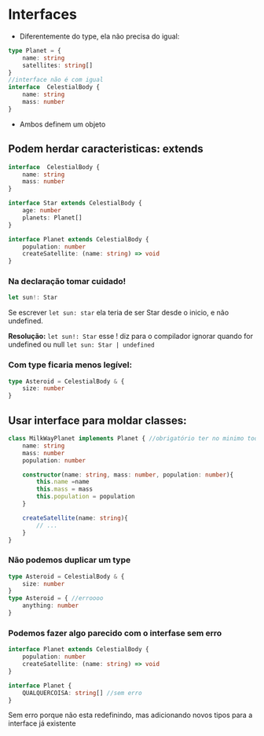 # Interfaces
- Diferentemente do type, ela não precisa do igual:
```ts
type Planet = {
    name: string
    satellites: string[]
}
//interface não é com igual
interface  CelestialBody {
    name: string
    mass: number
}
```
- Ambos definem um objeto
## Podem herdar caracteristicas: **extends**
```ts
interface  CelestialBody {
    name: string
    mass: number
}

interface Star extends CelestialBody {
    age: number
    planets: Planet[]
}

interface Planet extends CelestialBody {
    population: number
    createSatellite: (name: string) => void
}
```
### Na declaração tomar cuidado!
```ts
let sun!: Star
```
Se escrever `let sun: star` ela teria de ser Star desde o inicio, e não undefined.

**Resolução:** 
`let sun!: Star` esse ! diz para o compilador ignorar quando for undefined ou null
`let sun: Star | undefined`

### Com type ficaria menos legível:
```ts
type Asteroid = CelestialBody & {
    size: number
}
```

## Usar interface para moldar classes:
```ts
class MilkWayPlanet implements Planet { //obrigatório ter no minimo todos os atributos de Planet
    name: string
    mass: number
    population: number

    constructor(name: string, mass: number, population: number){
        this.name =name
        this.mass = mass
        this.population = population
    }

    createSatellite(name: string){
        // ...
    }
}
```

### Não podemos duplicar um **type**
```ts
type Asteroid = CelestialBody & {
    size: number
}
type Asteroid = { //erroooo
    anything: number
}
```

### Podemos fazer algo parecido com o interfase **sem erro**
```ts
interface Planet extends CelestialBody {
    population: number
    createSatellite: (name: string) => void
}

interface Planet {
    QUALQUERCOISA: string[] //sem erro
}
```
Sem erro porque não esta redefinindo, mas adicionando novos tipos para a interface já existente